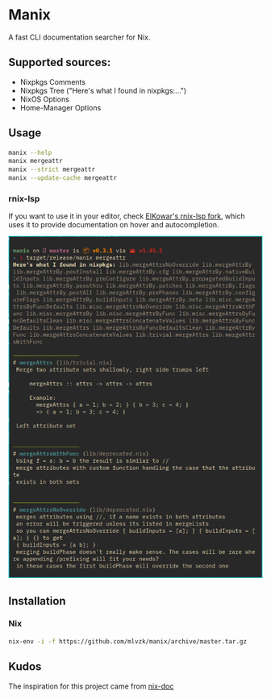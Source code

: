# Manix

A fast CLI documentation searcher for Nix.

## Supported sources:

- Nixpkgs Comments
- Nixpkgs Tree ("Here's what I found in nixpkgs:...")
- NixOS Options
- Home-Manager Options

## Usage

```sh
manix --help
manix mergeattr
manix --strict mergeattr
manix --update-cache mergeattr
```

### rnix-lsp

If you want to use it in your editor, check [ElKowar's rnix-lsp fork](https://github.com/elkowar/rnix-lsp), which uses it to provide documentation on hover and autocompletion.

![manix](/manix.png)

## Installation

### Nix

```sh
nix-env -i -f https://github.com/mlvzk/manix/archive/master.tar.gz
```

## Kudos

The inspiration for this project came from [nix-doc](https://github.com/lf-/nix-doc)
